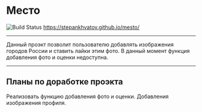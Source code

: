 # **Место**
![Build Status](https://travis-ci.org/joemccann/dillinger.svg?branch=master)
https://stepankhvatov.github.io/mesto/
___
Данный проэкт позволит пользователю добавлять изображения городов России и ставить лайки этим фото. В данный момент функция добавления фото и оценки недоступна.
___
## Планы по доработке проэкта
Реализовать функцию добавления фото и оценки. Добавления изображения профиля.

